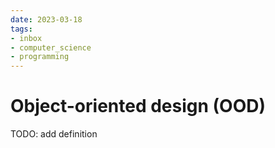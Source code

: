 ```yaml
---
date: 2023-03-18
tags:
- inbox
- computer_science
- programming
---
```


# Object-oriented design (OOD)

TODO: add definition

